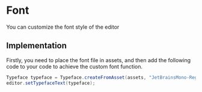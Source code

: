 # Font

You can customize the font style of the editor

## Implementation <!-- {docsify-ignore} -->

Firstly, you need to place the font file in assets, and then add the following code to your code to
achieve the custom font function.

``` java
Typeface typeface = Typeface.createFromAsset(assets, "JetBrainsMono-Regular.ttf");
editor.setTypefaceText(typeface);
```